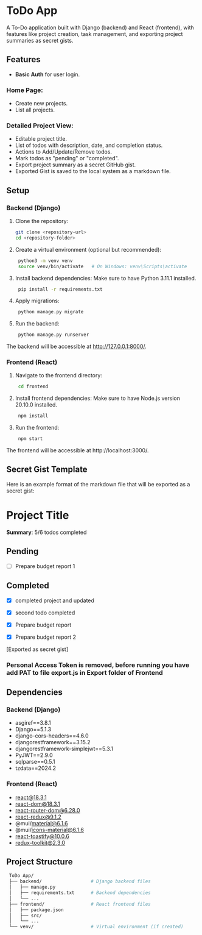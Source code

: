 # ToDo App

A To-Do application built with Django (backend) and React (frontend), with features like project creation, task management, and exporting project summaries as secret gists.

## Features

- **Basic Auth** for user login.

### Home Page:
- Create new projects.
- List all projects.

### Detailed Project View:
- Editable project title.
- List of todos with description, date, and completion status.
- Actions to Add/Update/Remove todos.
- Mark todos as "pending" or "completed".
- Export project summary as a secret GitHub gist.
- Exported Gist is saved to the local system as a markdown file.

## Setup

### Backend (Django)

1. Clone the repository:

   ```bash
   git clone <repository-url>
   cd <repository-folder>


2. Create a virtual environment (optional but recommended):

   ```bash
    python3 -m venv venv
    source venv/bin/activate   # On Windows: venv\Scripts\activate

3. Install backend dependencies: Make sure to have Python 3.11.1 installed.

   ```bash
    pip install -r requirements.txt

4. Apply migrations:

   ```bash
    python manage.py migrate

5. Run the backend:

   ```bash
    python manage.py runserver

The backend will be accessible at http://127.0.0.1:8000/.

### Frontend (React)

1. Navigate to the frontend directory:

   ```bash
    cd frontend

2. Install frontend dependencies: Make sure to have Node.js version 20.10.0 installed.

   ```bash
    npm install

3. Run the frontend:

   ```bash
    npm start

The frontend will be accessible at http://localhost:3000/.


## Secret Gist Template

Here is an example format of the markdown file that will be exported as a secret gist:


# Project Title

**Summary**: 5/6 todos completed

## Pending
- [ ] Prepare budget report 1

## Completed
- [x] completed project and updated
- [x] second todo completed
- [x] Prepare budget report
- [x] Prepare budget report 2


[Exported as secret gist]


### Personal Access Token is removed, before running you have add PAT to file export.js in Export folder of Frontend 



## Dependencies

### Backend (Django)

- asgiref==3.8.1
- Django==5.1.3
- django-cors-headers==4.6.0
- djangorestframework==3.15.2
- djangorestframework-simplejwt==5.3.1
- PyJWT==2.9.0
- sqlparse==0.5.1
- tzdata==2024.2

### Frontend (React)

- react@18.3.1
- react-dom@18.3.1
- react-router-dom@6.28.0
- react-redux@9.1.2
- @mui/material@6.1.6
- @mui/icons-material@6.1.6
- react-toastify@10.0.6
- redux-toolkit@2.3.0


## Project Structure

   ```bash
    ToDo App/
    ├── backend/                  # Django backend files
    │   ├── manage.py
    │   ├── requirements.txt      # Backend dependencies
    │   └── ...
    ├── frontend/                 # React frontend files
    │   ├── package.json
    │   ├── src/
    │   └── ...
    └── venv/                     # Virtual environment (if created)


   
